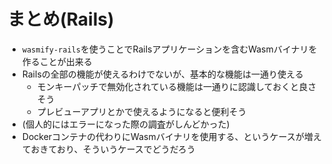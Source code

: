 # まとめ(Rails)

* `wasmify-rails`を使うことでRailsアプリケーションを含むWasmバイナリを作ることが出来る
* Railsの全部の機能が使えるわけでないが、基本的な機能は一通り使える
  * モンキーパッチで無効化されている機能は一通りに認識しておくと良さそう
  * プレビューアプリとかで使えるようになると便利そう
* (個人的にはエラーになった際の調査がしんどかった)
* Dockerコンテナの代わりにWasmバイナリを使用する、というケースが増えておきており、そういうケースでどうだろう
